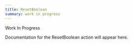 ```yaml
---
title: ResetBoolean
summary: work in progress
---
```


Work In Progress

Documentation for the ResetBoolean action will appear here.